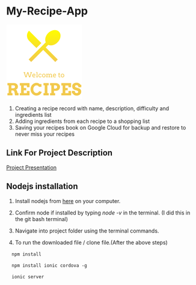 # My-Recipe-App

![Recipe Logo](https://github.com/diamondAbhishek/My-Recipe-App/blob/master/src/assets/imgs/Git%20Logo.png "Logo")

1. Creating a recipe record with name, description, difficulty and ingredients list
1. Adding ingredients from each recipe to a shopping list
1. Saving your recipes book on Google Cloud for backup and restore to never miss your recipes

## Link For Project Description
[Project Presentation](https://docs.google.com/presentation/d/1ISDc38XOiWsnLrio1rcVyaJtVSxWIWIF9aSavfqtvGI/edit?usp=sharing "Click Me")


## Nodejs installation
1. Install nodejs from [here](https://nodejs.org/en/) on your computer.
    
1. Confirm node if installed by typing *node -v* in the terminal. (I did this in the git bash terminal)

1. Navigate into project folder using the terminal commands.

1. To run the downloaded file / clone file.(After the above steps)
```
  npm install
```
```
  npm install ionic cordova -g
```
```
  ionic server
```
